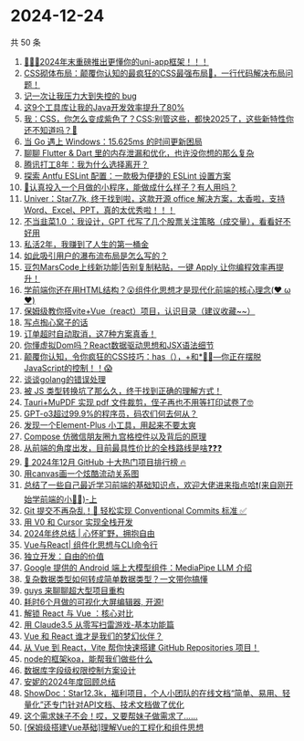 # 2024-12-24

共 50 条

<!-- BEGIN JUEJIN -->
<!-- 最后更新时间 2024-12-24 05:13:13 +0800 -->
1. [🎉🎉🎉2024年末重磅推出更懂你的uni-app框架！！！](https://juejin.cn/post/7450694173449076747)
1. [CSS砌体布局：颠覆你认知的最疯狂的CSS最强布局🤡，一行代码解决布局问题！](https://juejin.cn/post/7450696818000773158)
1. [记一次让我压力大到失控的 bug](https://juejin.cn/post/7450700990389305396)
1. [这9个工具库让我的Java开发效率提升了80%](https://juejin.cn/post/7450136460726140939)
1. [我：CSS，你怎么变成紫色了？CSS:别管这些，都快2025了，这些新特性你还不知道吗？🤡](https://juejin.cn/post/7450434330672234530)
1. [当 Go 遇上 Windows：15.625ms 的时间更新困局](https://juejin.cn/post/7451209107396722742)
1. [聊聊 Flutter & Dart 里的内存泄漏和优化，也许没你想的那么复杂](https://juejin.cn/post/7451203358395039796)
1. [腾讯打工8年：我为什么选择离开？](https://juejin.cn/post/7451168270877704218)
1. [探索 Antfu ESLint 配置：一款极为便捷的 ESLint 设置方案](https://juejin.cn/post/7451227088571908115)
1. [🤔认真投入一个月做的小程序，能做成什么样子？有人用吗？](https://juejin.cn/post/7451089408698515466)
1. [Univer：Star7.7k, 终于找到啦，这款开源 office 解决方案，太香啦，支持Word、Excel、PPT，真的太优秀啦！！！](https://juejin.cn/post/7451055382779150376)
1. [不当韭菜1.0 ：我设计，GPT 代写了几个股票关注策略（成交量），看看好不好用](https://juejin.cn/post/7451067424537034804)
1. [私活2年，我赚到了人生的第一桶金](https://juejin.cn/post/7451168270878097434)
1. [如此吸引用户的瀑布流布局是怎么写的？](https://juejin.cn/post/7450768635847966772)
1. [豆包MarsCode上线新功能|告别复制粘贴，一键 Apply 让你编程效率再提升！](https://juejin.cn/post/7450044184696717339)
1. [学前端你还在用HTML结构？😮组件化思想才是现代化前端的核心理念(❤️ ω ❤️)](https://juejin.cn/post/7451058158206009371)
1. [保姆级教你搭vite+Vue（react）项目，认识目录（建议收藏~~）](https://juejin.cn/post/7450427906935881738)
1. [写点掏心窝子的话](https://juejin.cn/post/7451223580595273778)
1. [订单超时自动取消，这7种方案真香！](https://juejin.cn/post/7451018774743269391)
1. [你懂虚拟Dom吗？React数据驱动思想和JSX语法细节](https://juejin.cn/post/7450920192929628201)
1. [颠覆你认知，令你疯狂的CSS技巧：has（），+和*🚀🚀—你正在摆脱JavaScript的控制！！😱](https://juejin.cn/post/7451485514596778011)
1. [谈谈golang的错误处理](https://juejin.cn/post/7451274841909182490)
1. [被 JS 类型转换坑了那么久，终于找到正确的理解方式！](https://juejin.cn/post/7451420867026894883)
1. [Tauri+MuPDF 实现 pdf 文件裁剪，侄子再也不用等打印试卷了🤓](https://juejin.cn/post/7451252126255382543)
1. [GPT-o3超过99.9%的程序员，码农们何去何从？](https://juejin.cn/post/7451171562878287909)
1. [发现一个Element-Plus 小工具，用起来不要太爽](https://juejin.cn/post/7450768635847934004)
1. [Compose 仿微信朋友圈九宫格控件以及背后的原理](https://juejin.cn/post/7450399434880057379)
1. [从前端的角度出发，目前最具性价比的全栈路线是啥❓❓❓](https://juejin.cn/post/7451483063568154639)
1. [🚀 2024年12月 GitHub 十大热门项目排行榜 🔥](https://juejin.cn/post/7450701376885899318)
1. [用canvas画一个炫酷流动关系图](https://juejin.cn/post/7451067424536903732)
1. [总结了一些自己最近学习前端的基础知识点，欢迎大佬进来指点哈❗(来自刚开始学前端的小🥬🐤)-上](https://juejin.cn/post/7451502818303426599)
1. [Git 提交不再杂乱！🚀 轻松实现 Conventional Commits 标准 ✅](https://juejin.cn/post/7450297025080623131)
1. [用 V0 和 Cursor 实现全栈开发](https://juejin.cn/post/7450321213605658624)
1. [2024年终总结 | 心怀旷野，拥抱自由](https://juejin.cn/post/7451200200634089483)
1. [Vue与React| 组件化思想与CLI命令行](https://juejin.cn/post/7450516215950901298)
1. [独立开发：自由的价值](https://juejin.cn/post/7450400999499317259)
1. [Google 提供的 Android 端上大模型组件：MediaPipe LLM 介绍](https://juejin.cn/post/7451107065961349170)
1. [复杂数据类型如何转成简单数据类型？一文带你搞懂](https://juejin.cn/post/7450524476037005346)
1. [guys 来聊聊超大型项目重构](https://juejin.cn/post/7450095710831804442)
1. [ 耗时6个月做的可视化大屏编辑器, 开源!](https://juejin.cn/post/7451246345568387091)
1. [ 解锁 React 与 Vue ：核心对比](https://juejin.cn/post/7451071888161636390)
1. [用 Claude3.5 从零写扫雷游戏-基本功能篇](https://juejin.cn/post/7450394415125266470)
1. [Vue 和 React 谁才是我们的梦幻伙伴？](https://juejin.cn/post/7451455954057216000)
1. [从 Vue 到 React，Vite 帮你快速搭建 GitHub Repositories 项目！](https://juejin.cn/post/7450771973872091148)
1. [node的框架koa，能帮我们做些什么](https://juejin.cn/post/7451427308164808740)
1. [数据库字段级权限控制方案设计](https://juejin.cn/post/7450405081118965786)
1. [安妮的2024年度回顾总结](https://juejin.cn/post/7451436136192360467)
1. [ShowDoc：Star12.3k，福利项目，个人小团队的在线文档“简单、易用、轻量化”还专门针对API文档、技术文档做了优化](https://juejin.cn/post/7451433756113960996)
1. [这个需求妹子不会！哎，又要帮妹子做需求了......](https://juejin.cn/post/7451062599356006439)
1. [[保姆级搭建Vue基础]理解Vue的工程化和组件思想](https://juejin.cn/post/7450687878332383259)
<!-- END JUEJIN -->